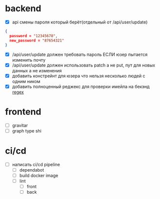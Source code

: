 # backend

- [x] api смены пароля который берёт(отдельный от /api/user/update)

```json
{
  password = "12345678",
  new_password = "87654321"
}
```

- [x] /api/user/update должен требовать пароль ЕСЛИ юзер пытается изменить почту
- [x] /api/user/update должен использовать patch а не put, пут для новых данных а не изменения
- [x] добавить констрейнт для юзера что нельзя несколько людей с одним ником
- [x] добавить полноценный реджекс для проверки имейла на бекэнд [regex](https://regex101.com/r/6EL6YF/1)

# frontend

- [ ] gravitar
- [ ] graph type shi

# ci/cd

- [ ] написать ci/cd pipeline
  - [ ] dependabot
  - [ ] build docker image
  - [ ] lint
    - [ ] front
    - [ ] back
